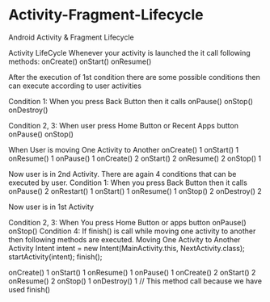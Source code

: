 # Activity-Fragment-Lifecycle

Android Activity & Fragment Lifecycle

Activity LifeCycle
Whenever your activity is launched the it call following methods:
onCreate()
onStart()
onResume()

After the execution of 1st condition there are some possible conditions then can execute according to user activities

Condition 1: When you press Back Button then it calls
onPause()
onStop()
onDestroy()

Condition 2, 3: When user press Home Button or Recent Apps button
onPause()
onStop()

When User is moving One Activity to Another
onCreate() 1
onStart() 1
onResume() 1
onPause() 1
onCreate() 2
onStart() 2
onResume() 2
onStop() 1

Now user is in 2nd Activity. There are again 4 conditions that can be executed by user.
Condition 1: When you press Back Button then it calls
onPause() 2
onRestart() 1
onStart() 1
onResume() 1
onStop() 2
onDestroy() 2

Now user is in 1st Activity

Condition 2, 3: When You press Home Button or apps button
onPause()
onStop()
Condition 4: If finish() is call while moving one activity to another then following methods are executed.
Moving One Activity to Another Activity
Intent intent = new Intent(MainActivity.this, NextActivity.class);
startActivity(intent);
finish();

onCreate() 1
onStart() 1
onResume() 1
onPause() 1
onCreate() 2
onStart() 2
onResume() 2
onStop() 1
onDestroy() 1   // This method call because we have used finish()
